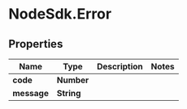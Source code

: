 # NodeSdk.Error

## Properties

Name | Type | Description | Notes
------------ | ------------- | ------------- | -------------
**code** | **Number** |  | 
**message** | **String** |  | 


